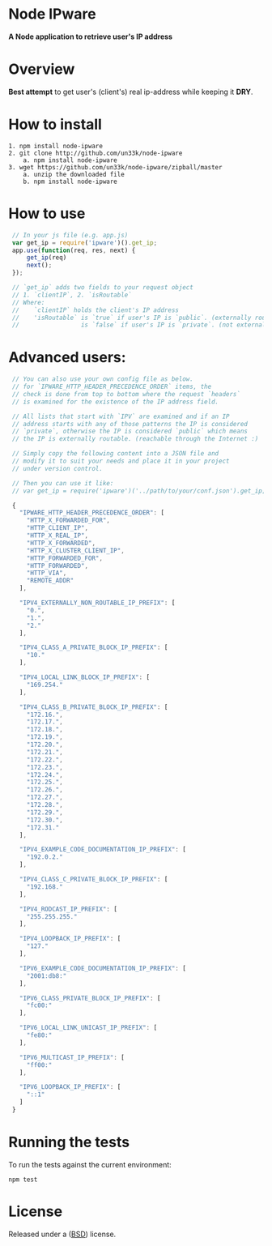 Node IPware
====================

**A Node application to retrieve user's IP address**

Overview
====================

**Best attempt** to get user's (client's) real ip-address while keeping it **DRY**.

How to install
====================

    1. npm install node-ipware
    2. git clone http://github.com/un33k/node-ipware
        a. npm install node-ipware
    3. wget https://github.com/un33k/node-ipware/zipball/master
        a. unzip the downloaded file
        b. npm install node-ipware

How to use
====================

   ```javascript
    // In your js file (e.g. app.js)
    var get_ip = require('ipware')().get_ip;
    app.use(function(req, res, next) {
        get_ip(req)
        next();
    });

    // `get_ip` adds two fields to your request object
    // 1. `clientIP`, 2. `isRoutable`
    // Where:
    //    `clientIP` holds the client's IP address
    //    'isRoutable` is `true` if user's IP is `public`. (externally route-able)
    //                 is `false` if user's IP is `private`. (not externally route-able)

   ```

Advanced users:
====================

   ```javascript
    // You can also use your own config file as below.
    // for `IPWARE_HTTP_HEADER_PRECEDENCE_ORDER` items, the
    // check is done from top to bottom where the request `headers`
    // is examined for the existence of the IP address field.

    // All lists that start with `IPV` are examined and if an IP
    // address starts with any of those patterns the IP is considered
    // `private`, otherwise the IP is considered `public` which means
    // the IP is externally routable. (reachable through the Internet :)

    // Simply copy the following content into a JSON file and
    // modify it to suit your needs and place it in your project
    // under version control.

    // Then you can use it like:
    // var get_ip = require('ipware')('../path/to/your/conf.json').get_ip;

    {
      "IPWARE_HTTP_HEADER_PRECEDENCE_ORDER": [
        "HTTP_X_FORWARDED_FOR",
        "HTTP_CLIENT_IP",
        "HTTP_X_REAL_IP",
        "HTTP_X_FORWARDED",
        "HTTP_X_CLUSTER_CLIENT_IP",
        "HTTP_FORWARDED_FOR",
        "HTTP_FORWARDED",
        "HTTP_VIA",
        "REMOTE_ADDR"
      ],

      "IPV4_EXTERNALLY_NON_ROUTABLE_IP_PREFIX": [
        "0.",
        "1.",
        "2."
      ],

      "IPV4_CLASS_A_PRIVATE_BLOCK_IP_PREFIX": [
        "10."
      ],

      "IPV4_LOCAL_LINK_BLOCK_IP_PREFIX": [
        "169.254."
      ],

      "IPV4_CLASS_B_PRIVATE_BLOCK_IP_PREFIX": [
        "172.16.",
        "172.17.",
        "172.18.",
        "172.19.",
        "172.20.",
        "172.21.",
        "172.22.",
        "172.23.",
        "172.24.",
        "172.25.",
        "172.26.",
        "172.27.",
        "172.28.",
        "172.29.",
        "172.30.",
        "172.31."
      ],

      "IPV4_EXAMPLE_CODE_DOCUMENTATION_IP_PREFIX": [
        "192.0.2."
      ],

      "IPV4_CLASS_C_PRIVATE_BLOCK_IP_PREFIX": [
        "192.168."
      ],

      "IPV4_RODCAST_IP_PREFIX": [
        "255.255.255."
      ],

      "IPV4_LOOPBACK_IP_PREFIX": [
        "127."
      ],

      "IPV6_EXAMPLE_CODE_DOCUMENTATION_IP_PREFIX": [
        "2001:db8:"
      ],

      "IPV6_CLASS_PRIVATE_BLOCK_IP_PREFIX": [
        "fc00:"
      ],

      "IPV6_LOCAL_LINK_UNICAST_IP_PREFIX": [
        "fe80:"
      ],

      "IPV6_MULTICAST_IP_PREFIX": [
        "ff00:"
      ],

      "IPV6_LOOPBACK_IP_PREFIX": [
        "::1"
      ]
    }

   ```

Running the tests
====================

To run the tests against the current environment:

    npm test

License
====================

Released under a ([BSD](LICENSE.md)) license.

